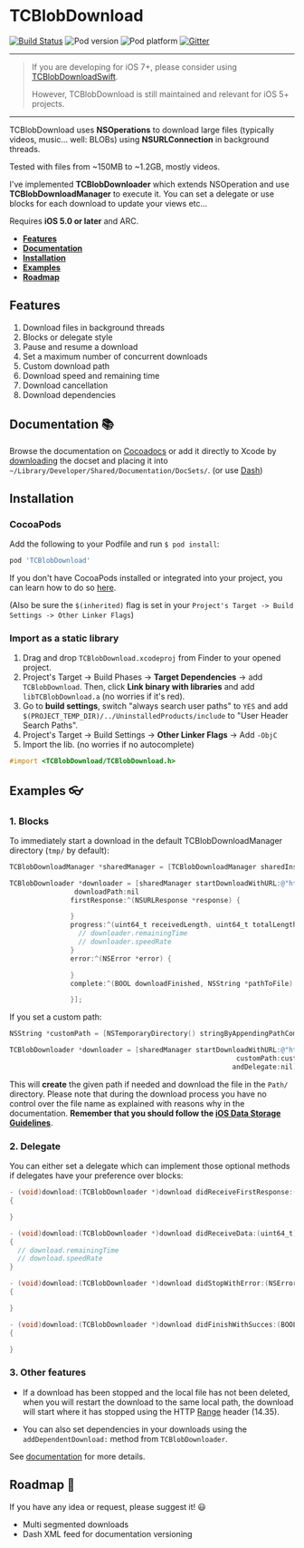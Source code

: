 # TCBlobDownload

[![Build Status][travis-image]][travis-url]
![Pod version][pod-version-image]
![Pod platform][pod-platform-image]
[![Gitter][gitter-image]][gitter-url]

***

> If you are developing for iOS 7+, please consider using [TCBlobDownloadSwift](https://github.com/thibaultCha/TCBlobDownloadSwift).
>
> However, TCBlobDownload is still maintained and relevant for iOS 5+ projects.

***

TCBlobDownload uses **NSOperations** to download large files (typically videos, music... well: BLOBs) using **NSURLConnection** in background threads.

Tested with files from ~150MB to ~1.2GB, mostly videos.

I've implemented **TCBlobDownloader** which extends NSOperation and use **TCBlobDownloadManager** to execute it. You can set a delegate or use blocks for each download to update your views etc…

Requires **iOS 5.0 or later** and ARC.

- **[Features](#features)**
- **[Documentation](#documentation-books)**
- **[Installation](#installation)**
- **[Examples](#examples-eyeglasses)**
- **[Roadmap](#roadmap-rocket)**

## Features
1. Download files in background threads
2. Blocks or delegate style
3. Pause and resume a download
4. Set a maximum number of concurrent downloads
5. Custom download path
6. Download speed and remaining time
7. Download cancellation
8. Download dependencies

## Documentation :books:
Browse the documentation on [Cocoadocs](http://cocoadocs.org/docsets/TCBlobDownload) or add it directly to Xcode by [downloading](https://github.com/thibaultCha/TCBlobDownload/blob/master/TCBlobDownload/Docs/TCBlobDownloadDocset.zip?raw=true) the docset and placing it into `~/Library/Developer/Shared/Documentation/DocSets/`. (or use [Dash](http://kapeli.com/dash))

## Installation

### CocoaPods
Add the following to your Podfile and run `$ pod install`:

```ruby
pod 'TCBlobDownload'
```

If you don't have CocoaPods installed or integrated into your project, you can learn how to do so [here](http://cocoapods.org).

(Also be sure the `$(inherited)` flag is set in your `Project's Target -> Build Settings -> Other Linker Flags`)

### Import as a static library
1. Drag and drop `TCBlobDownload.xcodeproj` from Finder to your opened project.
2. Project's Target -> Build Phases -> **Target Dependencies** -> add `TCBlobDownload`. Then, click **Link binary with libraries** and add `libTCBlobDownload.a` (no worries if it's red).
3. Go to **build settings**, switch "always search user paths" to `YES` and add `$(PROJECT_TEMP_DIR)/../UninstalledProducts/include` to "User Header Search Paths".
4. Project's Target -> Build Settings -> **Other Linker Flags** -> Add `-ObjC`
4. Import the lib. (no worries if no autocomplete)
```objective-c
#import <TCBlobDownload/TCBlobDownload.h>
```

## Examples :eyeglasses:

### 1. Blocks
To immediately start a download in the default TCBlobDownloadManager directory (`tmp/` by default):

```objective-c
TCBlobDownloadManager *sharedManager = [TCBlobDownloadManager sharedInstance];

TCBlobDownloader *downloader = [sharedManager startDownloadWithURL:@"http://give.me/abigfile.avi"
                downloadPath:nil
               firstResponse:^(NSURLResponse *response) {

               }
               progress:^(uint64_t receivedLength, uint64_t totalLength, NSInteger remainingTime, float progress) {
                 // downloader.remainingTime
                 // downloader.speedRate
               }
               error:^(NSError *error) {

               }
               complete:^(BOOL downloadFinished, NSString *pathToFile) {

               }];
```

If you set a custom path:

```objective-c
NSString *customPath = [NSTemporaryDirectory() stringByAppendingPathComponent:@"My/Custom/Path/"];

TCBlobDownloader *downloader = [sharedManager startDownloadWithURL:@"http://give.me/abigfile.avi"
                                                        customPath:customPath // here we set the path
                                                       andDelegate:nil];
```

This will **create** the given path if needed and download the file in the `Path/` directory. Please note that during the download process you have no control over the file name as explained with reasons why in the documentation. **Remember that you should follow the [iOS Data Storage Guidelines](https://developer.apple.com/icloud/documentation/data-storage/)**.

### 2. Delegate
You can either set a delegate which can implement those optional methods if delegates have your preference over blocks:

```objective-c
- (void)download:(TCBlobDownloader *)download didReceiveFirstResponse:(NSURLResponse *)response
{

}

- (void)download:(TCBlobDownloader *)download didReceiveData:(uint64_t)received onTotal:(uint64_t)total
{
  // download.remainingTime
  // download.speedRate
}

- (void)download:(TCBlobDownloader *)download didStopWithError:(NSError *)error
{

}

- (void)download:(TCBlobDownloader *)download didFinishWithSucces:(BOOL)downloadFinished atPath:(NSString *)pathToFile
{

}
```

### 3. Other features
- If a download has been stopped and the local file has not been deleted, when you will restart the download to the same local path, the download will start where it has stopped using the HTTP [Range](http://www.w3.org/Protocols/rfc2616/rfc2616-sec14.html) header (14.35).

- You can also set dependencies in your downloads using the `addDependentDownload:` method from `TCBlobDownloader`.

See [documentation](#documentation-books) for more details.

## Roadmap :rocket:
If you have any idea or request, please suggest it! :smiley:

* Multi segmented downloads
* Dash XML feed for documentation versioning

[travis-url]: https://travis-ci.org/thibaultCha/TCBlobDownload
[travis-image]: https://img.shields.io/travis/thibaultCha/TCBlobDownload.svg?style=flat

[pod-version-image]: https://img.shields.io/cocoapods/v/TCBlobDownload.svg

[pod-platform-image]: https://img.shields.io/cocoapods/p/TCBlobDownload.svg

[gitter-url]: https://gitter.im/thibaultCha/TCBlobDownload
[gitter-image]: https://img.shields.io/badge/Gitter-Join%20Chat-brightgreen.svg?style=flat
